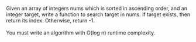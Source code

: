 Given an array of integers nums which is sorted in ascending order, and an integer target, write a function to search target in nums. If target exists, then return its index. Otherwise, return -1.
<br /><br />
You must write an algorithm with O(log n) runtime complexity.
